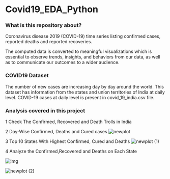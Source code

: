 # Covid19_EDA_Python

### What is this repository about?

Coronavirus disease 2019 (COVID-19) time series listing confirmed cases, reported deaths and reported recoveries.

The computed data is converted to meaningful visualizations which is essential to observe trends, insights, and behaviors from our data, as well as to communicate our outcomes to a wider audience.

### COVID19 Dataset

The number of new cases are increasing day by day around the world. This dataset has information from the states and union territories of India at daily level.
COVID-19 cases at daily level is present in covid_19_india.csv file.

### Analysis covered in this project

1 Check The Confirmed, Recovered and Death Trolls in India

2 Day-Wise Confirmed, Deaths and Cured cases
![newplot](https://user-images.githubusercontent.com/89068470/133879761-d964b461-7998-415c-99b5-9850a11b3c40.png)

3 Top 10 States With Highest Confirmed, Cured and Deaths
![newplot (1)](https://user-images.githubusercontent.com/89068470/133879780-6aedb477-4e8e-4f2b-8cb3-69680cd5ddd7.png)

4 Analyze the Confirmed,Recovered and Deaths on Each State

![img](https://user-images.githubusercontent.com/89068470/133879833-0ac155ae-1024-4056-a896-5a1bf00ba975.PNG)

![newplot (2)](https://user-images.githubusercontent.com/89068470/133886458-0cc6ba75-a97b-47a4-b63e-f42e5be1b554.png)

